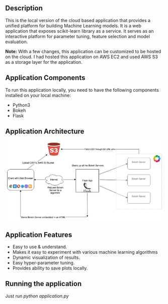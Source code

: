 <h2> Description </h2>

This is the local version of the cloud based application that provides a unified platform for building Machine Learning models. It is a web application that exposes scikit-learn library as a service. It serves as an interactive platform for parameter tuning, feature selection and model evaluation.

<b>Note:</b> With a few changes, this application can be customized to be hosted on the cloud. I had hosted this application on AWS EC2 and used AWS S3 as a storage layer for the application.


<h2> Application Components </h2>
To run this application locally, you need to have the following components installed on your local machine:
<ul>
  <li>Python3</li>
  <li>Bokeh</li>
  <li>Flask</li>
</ul>

<h2> Application Architecture </h2>

![alt text](https://github.com/AdilKh4n/MachineLearningPlayground/blob/master/image.jpg)



<h2>Application Features</h1>

<ul>
  <li>Easy to use & understand.
</li>
  <li>Makes it easy to experiment with various machine learning algorithms
</li>
  <li>Dynamic visualization of results.
</li>
  <li>Easy hyper-parameter tuning.
  </li>
  <li>Provides ability to save plots locally.
  </li>
  
</ul>



<h2>Running the application</h2>

Just run <i>python application.py</i>
